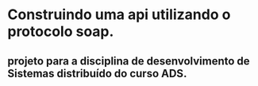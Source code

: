 # Construindo uma api utilizando o protocolo soap.
## projeto para a disciplina de desenvolvimento de Sistemas distribuído do curso ADS.